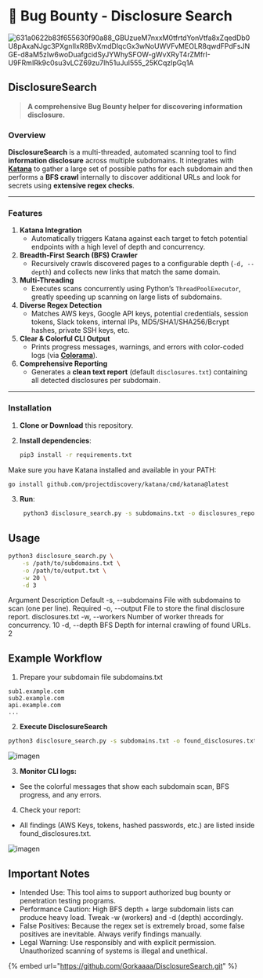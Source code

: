 # 🦅 Bug Bounty - Disclosure Search

![631a0622b83f655630f90a88\_GBUzueM7nxxM0tfrtdYonVtfa8xZqedDb0U8pAxaNJgc3PXgnIIxR8BvXmdDlqcGx3wNoUWVFvMEOLR8qwdFPdFsJNGE-d8aM5zIw6woDuafgcidSyJYWhySFOW-gWvXRyT4rZMfrI-U9FRmIRk9c0su3vLCZ69zu7lh51uJuI555\_25KCqzIpGq1A](https://github.com/user-attachments/assets/5de10ba8-48e1-4139-a9f1-b3a3fe7d6cac)

## DisclosureSearch

> **A comprehensive Bug Bounty helper for discovering information disclosure.**

### Overview

**DisclosureSearch** is a multi-threaded, automated scanning tool to find **information disclosure** across multiple subdomains. It integrates with [**Katana**](https://github.com/projectdiscovery/katana) to gather a large set of possible paths for each subdomain and then performs a **BFS crawl** internally to discover additional URLs and look for secrets using **extensive regex checks**.

***

### Features

1. **Katana Integration**
   * Automatically triggers Katana against each target to fetch potential endpoints with a high level of depth and concurrency.
2. **Breadth-First Search (BFS) Crawler**
   * Recursively crawls discovered pages to a configurable depth (`-d, --depth`) and collects new links that match the same domain.
3. **Multi-Threading**
   * Executes scans concurrently using Python’s `ThreadPoolExecutor`, greatly speeding up scanning on large lists of subdomains.
4. **Diverse Regex Detection**
   * Matches AWS keys, Google API keys, potential credentials, session tokens, Slack tokens, internal IPs, MD5/SHA1/SHA256/Bcrypt hashes, private SSH keys, etc.
5. **Clear & Colorful CLI Output**
   * Prints progress messages, warnings, and errors with color-coded logs (via [**Colorama**](https://pypi.org/project/colorama/)).
6. **Comprehensive Reporting**
   * Generates a **clean text report** (default `disclosures.txt`) containing all detected disclosures per subdomain.

***

### Installation

1. **Clone or Download** this repository.
2.  **Install dependencies**:

    ```bash
    pip3 install -r requirements.txt
    ```

Make sure you have Katana installed and available in your PATH:

```bash
go install github.com/projectdiscovery/katana/cmd/katana@latest
```

3.  **Run**:

    ```bash
     python3 disclosure_search.py -s subdomains.txt -o disclosures_report.txt
    ```

## Usage

```bash
python3 disclosure_search.py \
    -s /path/to/subdomains.txt \
    -o /path/to/output.txt \
    -w 20 \
    -d 3
```

Argument Description Default -s, --subdomains File with subdomains to scan (one per line). Required -o, --output File to store the final disclosure report. disclosures.txt -w, --workers Number of worker threads for concurrency. 10 -d, --depth BFS Depth for internal crawling of found URLs. 2

## Example Workflow

1. Prepare your subdomain file subdomains.txt

```
sub1.example.com
sub2.example.com
api.example.com
...
```

2. **Execute DisclosureSearch**

```bash
python3 disclosure_search.py -s subdomains.txt -o found_disclosures.txt -w 20 -d 3
```

![imagen](https://github.com/user-attachments/assets/04d42d7d-c0c2-41cf-959e-83423c965df8)

3. **Monitor CLI logs:**

* See the colorful messages that show each subdomain scan, BFS progress, and any errors.

4. Check your report:

* All findings (AWS Keys, tokens, hashed passwords, etc.) are listed inside found\_disclosures.txt.

![imagen](https://github.com/user-attachments/assets/fb88dc01-824b-4c92-9f98-d250053e8243)

## Important Notes

* Intended Use: This tool aims to support authorized bug bounty or penetration testing programs.
* Performance Caution: High BFS depth + large subdomain lists can produce heavy load. Tweak -w (workers) and -d (depth) accordingly.
* False Positives: Because the regex set is extremely broad, some false positives are inevitable. Always verify findings manually.
* Legal Warning: Use responsibly and with explicit permission. Unauthorized scanning of systems is illegal and unethical.



{% embed url="https://github.com/Gorkaaaa/DisclosureSearch.git" %}
